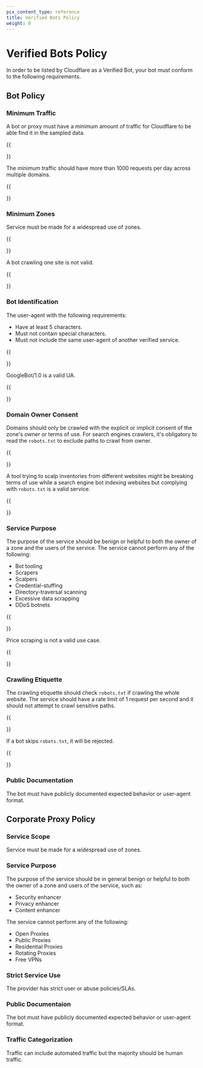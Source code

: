 ```yaml
---
pcx_content_type: reference
title: Verified Bots Policy
weight: 0
---
```

# Verified Bots Policy

In order to be listed by Cloudflare as a Verified Bot, your bot must conform to the following requirements.

## Bot Policy

### Minimum Traffic

A bot or proxy must have a minimum amount of traffic for Cloudflare to be able find it in the sampled data. 

{{<Aside type="example" header="Example">}}

The minimum traffic should have more than 1000 requests per day across multiple domains. 

{{</Aside>}}

### Minimum Zones

Service must be made for a widespread use of zones. 

{{<Aside type="example" header="Example">}}

A bot crawling one site is not valid. 

{{</Aside>}}

### Bot Identification
The user-agent with the following requirements: 
* Have at least 5 characters.
* Must not contain special characters.
* Must not include the same user-agent of another verified service. 

{{<Aside type="example" header="Example">}}

GoogleBot/1.0 is a valid UA. 

{{</Aside>}}

### Domain Owner Consent

Domains should only be crawled with the explicit or implicit consent of the zone's owner or terms of use. For search engines crawlers, it's obligatory to read the `robots.txt` to exclude paths to crawl from owner. 

{{<Aside type="example" header="Example">}}

A tool trying to scalp inventories from different websites might be breaking terms of use while a search engine bot indexing websites but complying with `robots.txt` is a valid service. 

{{</Aside>}}

### Service Purpose

The purpose of the service should be benign or helpful to both the owner of a zone and the users of the service. The service cannot perform any of the following: 

* Bot tooling
* Scrapers 
* Scalpers
* Credential-stuffing
* Directory-traversal scanning
* Excessive data scrapping
* DDoS botnets

{{<Aside type="example" header="Example">}}

Price scraping is not a valid use case.

{{</Aside>}}

### Crawling Etiquette 

The crawling etiquette should check `robots.txt` if crawling the whole website. The service should have a rate limit of 1 request per second and it should not attempt to crawl sensitive paths. 

{{<Aside type="example" header="Example">}}

If a bot skips `robots.txt`, it will be rejected.

{{</Aside>}}

### Public Documentation

The bot must have publicly documented expected behavior or user-agent format.


## Corporate Proxy Policy

### Service Scope

Service must be made for a widespread use of zones. 

### Service Purpose

The purpose of the service should be in general benign or helpful to both the owner of a zone and users of the service, such as: 

* Security enhancer
* Privacy enhancer
* Content enhancer

The service cannot perform any of the following: 

* Open Proxies
* Public Proxies
* Residential Proxies 
* Rotating Proxies
* Free VPNs

### Strict Service Use

The provider has strict user or abuse policies/SLAs.

### Public Documentaion

The bot must have publicly documented expected behavior or user-agent format.

### Traffic Categorization

Traffic can include automated traffic but the majority should be human traffic. 
